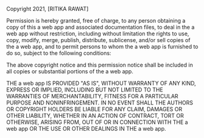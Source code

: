  Copyright 2021, [RITIKA RAWAT]


Permission is hereby granted, free of charge, to any person obtaining a copy of this a web app and associated documentation files, to deal in the a web app without restriction, including without limitation the rights to use, copy, modify, merge, publish, distribute, sublicense, and/or sell copies of the a web app, and to permit persons to whom the a web app is furnished to do so, subject to the following conditions:

The above copyright notice and this permission notice shall be included in all copies or substantial portions of the a web app.

THE a web app IS PROVIDED "AS IS", WITHOUT WARRANTY OF ANY KIND, EXPRESS OR IMPLIED, INCLUDING BUT NOT LIMITED TO THE WARRANTIES OF MERCHANTABILITY, FITNESS FOR A PARTICULAR PURPOSE AND NONINFRINGEMENT. IN NO EVENT SHALL THE AUTHORS OR COPYRIGHT HOLDERS BE LIABLE FOR ANY CLAIM, DAMAGES OR OTHER LIABILITY, WHETHER IN AN ACTION OF CONTRACT, TORT OR OTHERWISE, ARISING FROM, OUT OF OR IN CONNECTION WITH THE a web app OR THE USE OR OTHER DEALINGS IN THE a web app.